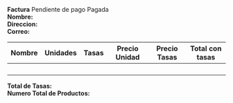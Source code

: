 <t t-name="account.report_invoice_document">
            <t t-call="web.external_layout">
                <t t-set="o" t-value="o.with_context(lang=lang)"/>
                <div class="page">
                    <div class="row">
                        <div class="col">
                            <strong>Factura</strong>
                            <span t-if="o.name == '/'" t-field="o.invoice_origin"/>
                            <span t-else="" t-field="o.name"/>
                            <span t-if="o.name == '/'">Pendiente de pago</span>
                            <span t-else="">Pagada</span>
                        </div>
                    </div>
                    <div class="row mt-5">
                        <div class="col">
                            <strong>Nombre:</strong> <span t-field="o.partner_id.name"/>
                        </div>
                        <div class="col">
                            <strong>Direccion:</strong> <span t-field="o.partner_id.city"/>
                        </div>
                        <div class="col">
                            <strong>Correo:</strong> <span t-field="o.partner_id.email"/>
                        </div>
                    </div>
                    <t t-set="lines" t-value="o.invoice_line_ids.sorted(key=lambda l: (-l.sequence, l.date, l.move_name, -l.id), reverse=True)"/>
                        <t t-set="current_subtotal" t-value="0"/>
                        <t t-set="current_total" t-value="0"/>
                    <t t-foreach="lines" t-as="line">
                        <t t-set="current_subtotal" t-value="current_subtotal + line.price_subtotal"/>
                        <t t-set="current_total" t-value="current_total + line.price_total"/>
                    </t>
                    <div class="oe-structure mt-5">
                        <table class="table">
                            <thead class="text-center">
                                <tr>
                                    <th>Nombre</th>
                                    <th>Unidades</th>
                                    <th>Tasas</th>
                                    <th>Precio Unidad</th>
                                    <th>Precio Tasas</th>
                                    <th>Total con tasas</th>
                                </tr>
                            </thead>
                            <tbody class="text-center">
                                 <t t-foreach="o.invoice_line_ids" t-as="line">
                                    <t t-set="total_tasas" t-value="0"/>
                                    <t t-set="total_productos" t-value="0"/>
                                    <tr>
                                        <td><span t-field="line.product_id.name"/></td>
                                        <td><span t-field="line.quantity"/></td>
                                        <td>
                                            <t t-foreach="line.tax_ids" t-as="tax">
                                            <span t-field="tax.name"/><br/>
                                            </t>
                                        </td>
                                        <td><span t-field="line.price_unit"/></td>
                                        <td>
                                            <t t-set="total_sin_impuestos" t-value="line.price_unit * line.quantity"/>
                                            <t t-set="total_porcentaje_tasas" t-value="sum(tax.amount for tax in line.tax_ids)"/>
                                            <t t-set="importe_tasa" t-value="total_sin_impuestos * (total_porcentaje_tasas / 100)"/>
                                            <span t-esc="importe_tasa"></span>
                                            <t t-set="total_tasas" t-value="total_tasas + importe_tasa"/>
                                        </td>
                                        <td><span t-field="line.price_total"/></td>
                                        <t t-set="total_productos" t-value="total_productos + line.quantity"/>
                                    </tr>
                                </t>
                            </tbody>
                        </table>
                    </div>
                    <div class="row mt-5">
                        <div class="col">
                            <strong colspan="4">Total de Tasas: </strong><span t-esc="total_tasas"/>
                        </div>
                        <div class="col">
                            <strong colspan="4">Numero Total de Productos: </strong><span t-esc="total_productos"/>
                        </div>   
                    </div>
                </div>
            </t>
        </t>
